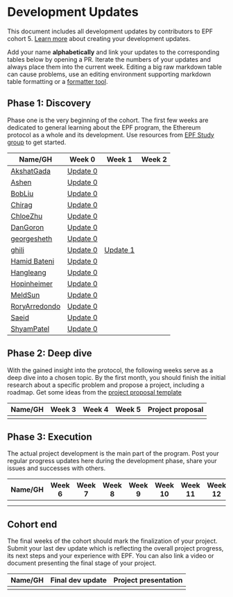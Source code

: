 # Development Updates

This document includes all development updates by contributors to EPF cohort 5. [Learn more](/program-guide/repo-guide.md#development-updates) about creating your development updates.

Add your name **alphabetically** and link your updates to the corresponding tables below by opening a PR. Iterate the numbers of your updates and always place them into the current week. Editing a big raw markdown table can cause problems, use an editing environment supporting markdown table formatting or a [formatter tool](https://github.com/nvuillam/markdown-table-formatter).

## Phase 1: Discovery

Phase one is the very beginning of the cohort. The first few weeks are dedicated to general learning about the EPF program, the Ethereum protocol as a whole and its development. Use resources from [EPF Study group](https://epf.wiki) to get started. 

| Name/GH                                       | Week 0                                                                                                                                           | Week 1                                         | Week 2 |
| --------------------------------------------- | ------------------------------------------------------------------------------------------------------------------------------------------------ | ---------------------------------------------- | ------ |
| [AkshatGada](https://github.com/AkshatGada)   | [Update 0](https://icy-wizard-6d2.notion.site/Ethereum-protocol-fellowship-Cohort-5-Development-Updates-Week-0-43841095ac1a49128e37537c2ce9e604) |                                                |        |
| [Ashen](https://github.com/y1cunhui)          | [Update 0](https://hackmd.io/@gr3y/SkjEawHBC)                                                                                                    |                                                |        |
| [BobLiu](https://github.com/Akagi201)         | [Update 0](https://hackmd.io/@Akagi201/epf-cohort5-week0)                                                                                        |                                                |        |
| [Chirag](https://github.com/chirag-parmar)    | [Update 0](https://hackmd.io/@chirag-parmar/S13p6uVBR)                                                                                           |                                                |        |
| [ChloeZhu](https://github.com/Chloezhu010)    | [Update 0](https://hackmd.io/@chloezhu/HJpABlzBR)                                                                                                |                                                |        |
| [DanGoron](https://github.com/gorondan)       | [Update 0](https://hackmd.io/@meA4-YJOSaqtagggpgcWMg/SJmdOEmXR)                                                                                  |                                                |        |
| [georgesheth](https://github.com/georgesheth) | [Update 0](https://hackmd.io/@georgesheth/SJ2FqiVSR)                                                                                             |                                                |        |
| [ghili](https://github.com/ghiliweld)         | [Update 0](https://hackmd.io/@ghili/HJoy-VBS0)                                                                                                   | [Update 1](https://hackmd.io/@ghili/ry9-_kISR) |        |
| [Hamid Bateni](https://github.com/irnb)       | [Update 0](https://hackmd.io/@irnb/epf-update-0)                                                                                                 |                                                |        |
| [Hangleang](https://github.com/hangleang)     | [Update 0](https://hackmd.io/@hangleang/epf-week-0)                                                                                              |                                                |        |
| [Hopinheimer](https://github.com/hopinheimer) | [Update 0](https://hackmd.io/@np8VhkKRRHanpT1vbtRQ4Q/ByAoT58Q0)                                                                                  |                                                |        |
| [MeldSun](https://github.com/meldsun0)        | [Update 0](https://hackmd.io/@3juAdBVCRtaXnRB_valWsA/SJb4ugVE0)                                                                                  |                                                |        |
| [RoryArredondo](https://github.com/arredr2)   | [Update 0](https://hackmd.io/@arredr2/SyT0Tx2XC)                                                                                                 |                                                |        |
| [Saeid](github.com/xm0onh)                    | [Update 0](https://hackmd.io/@xm0on/rJaRNg4HA)                                                                                                   |                                                |        |
| [ShyamPatel](github.com/shyam-patel-kira)     | [Update 0](https://hackmd.io/@kira50/rJkBMnK7C)                                                                                                  |                                                |        |

## Phase 2: Deep dive

With the gained insight into the protocol, the following weeks serve as a deep dive into a chosen topic. By the first month, you should finish the initial research about a specific problem and propose a project, including a roadmap. Get some ideas from the [project proposal template](projects/project-template.md)

| Name/GH | Week 3 | Week 4 | Week 5 | Project proposal |
|---------|--------|--------|--------|------------------|
|         |        |        |        |                  |

## Phase 3: Execution

The actual project development is the main part of the program. Post your regular progress updates here during the development phase, share your issues and successes with others.


| Name/GH | Week 6 | Week 7 | Week 8 | Week 9 | Week 10 | Week 11 | Week 12 | Week 13 | Week 14 | Week 15 | Week 16 | Week 17 | Week 18 | Week 19 | Week 20 | Week 21 + |
|---------|--------|--------|--------|--------|---------|---------|---------|---------|---------|---------|---------|---------|---------|---------|---------|-----------|
|         |        |        |        |        |         |         |         |         |         |         |         |         |         |         |         |           |
|         |        |        |        |        |         |         |         |         |         |         |         |         |         |         |         |           |

## Cohort end

The final weeks of the cohort should mark the finalization of your project. Submit your last dev update which is reflecting the overall project progress, its next steps and your experience with EPF. You can also link a video or document presenting the final stage of your project.

| Name/GH | Final dev update | Project presentation |
|---------|------------------|----------------------|
|         |                  |                      |
